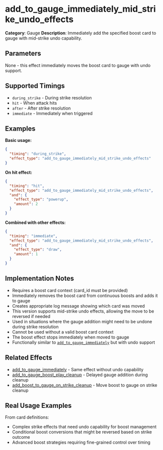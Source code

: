 # add_to_gauge_immediately_mid_strike_undo_effects

**Category**: Gauge
**Description**: Immediately add the specified boost card to gauge with mid-strike undo capability.

## Parameters

None - this effect immediately moves the boost card to gauge with undo support.

## Supported Timings

- `during_strike` - During strike resolution
- `hit` - When attack hits
- `after` - After strike resolution
- `immediate` - Immediately when triggered

## Examples

**Basic usage:**
```json
{
  "timing": "during_strike",
  "effect_type": "add_to_gauge_immediately_mid_strike_undo_effects"
}
```

**On hit effect:**
```json
{
  "timing": "hit",
  "effect_type": "add_to_gauge_immediately_mid_strike_undo_effects",
  "and": {
    "effect_type": "powerup",
    "amount": 2
  }
}
```

**Combined with other effects:**
```json
{
  "timing": "immediate",
  "effect_type": "add_to_gauge_immediately_mid_strike_undo_effects",
  "and": {
    "effect_type": "draw",
    "amount": 1
  }
}
```

## Implementation Notes

- Requires a boost card context (card_id must be provided)
- Immediately removes the boost card from continuous boosts and adds it to gauge
- Creates appropriate log message showing which card was moved
- This version supports mid-strike undo effects, allowing the move to be reversed if needed
- Used in situations where the gauge addition might need to be undone during strike resolution
- Cannot be used without a valid boost card context
- The boost effect stops immediately when moved to gauge
- Functionally similar to [`add_to_gauge_immediately`](add_to_gauge_immediately.md) but with undo support

## Related Effects

- [add_to_gauge_immediately](add_to_gauge_immediately.md) - Same effect without undo capability
- [add_to_gauge_boost_play_cleanup](add_to_gauge_boost_play_cleanup.md) - Delayed gauge addition during cleanup
- [add_boost_to_gauge_on_strike_cleanup](add_boost_to_gauge_on_strike_cleanup.md) - Move boost to gauge on strike cleanup

## Real Usage Examples

From card definitions:
- Complex strike effects that need undo capability for boost management
- Conditional boost conversions that might be reversed based on strike outcome
- Advanced boost strategies requiring fine-grained control over timing